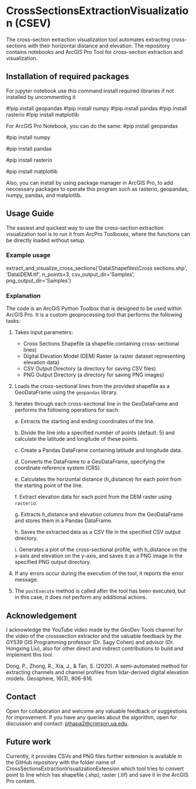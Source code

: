 # CrossSectionsExtractionVisualization (CSEV)
The cross-section extraction visualization tool automates extracting cross-sections with their horizontal distance and elevation. The repository contains notebooks and ArcGIS Pro Tool for cross-section extraction and visualization.

## Installation of required packages
For jupyter notebook use this command:install required libraries if not installed by uncommenting it

#!pip install geopandas
#!pip install numpy
#!pip install pandas
#!pip install rasterio
#!pip install matplotlib

For ArcGIS Pro Notebook, you can do the same:
#pip install geopandas

#pip install numpy

#pip install pandas

#pip install rasterio

#pip install matplotlib

Also, you can install by using package manager in ArcGIS Pro, to add neccessary packages to operate this program such as rasterio, geopandas, numpy, pandas, and matplotlib.

## Usage Guide
The easiest and quickest way to use the cross-section extraction visualization tool is to run it from ArcPro Toolboxes, where the functions can be directly loaded without setup. 

### Example usage
extract_and_visualize_cross_sections('Data\Shapefiles\Cross sections.shp', 'Data\DEM.tif', n_points=3, csv_output_dir='Samples', png_output_dir='Samples')

### Explanation
The code is an ArcGIS Python Toolbox that is designed to be used within ArcGIS Pro. It is a custom geoprocessing tool that performs the following tasks:

1. Takes input parameters:
   - Cross Sections Shapefile (a shapefile containing cross-sectional lines)
   - Digital Elevation Model (DEM) Raster (a raster dataset representing elevation data)
   - CSV Output Directory (a directory for saving CSV files)
   - PNG Output Directory (a directory for saving PNG images)

2. Loads the cross-sectional lines from the provided shapefile as a GeoDataFrame using the `geopandas` library.

3. Iterates through each cross-sectional line in the GeoDataFrame and performs the following operations for each:

   a. Extracts the starting and ending coordinates of the line.

   b. Divide the line into a specified number of points (default: 5) and calculate the latitude and longitude of these points.

   c. Create a Pandas DataFrame containing latitude and longitude data.

   d. Converts the DataFrame to a GeoDataFrame, specifying the coordinate reference system (CRS).

   e. Calculates the horizontal distance (h_distance) for each point from the starting point of the line.

   f. Extract elevation data for each point from the DEM raster using `rasterio`.

   g. Extracts h_distance and elevation columns from the GeoDataFrame and stores them in a Pandas DataFrame.

   h. Saves the extracted data as a CSV file in the specified CSV output directory.

   i. Generates a plot of the cross-sectional profile, with h_distance on the x-axis and elevation on the y-axis, and saves it as a PNG image in the specified PNG output directory.

4. If any errors occur during the execution of the tool, it reports the error message.

5. The `postExecute` method is called after the tool has been executed, but in this case, it does not perform any additional actions.


## Acknowledgement
I acknowledge the YouTube video made by the GeoDev Tools channel for the video of the crosssection extractor and the valuable feedback by the GY539 GIS Programming professor (Dr. Sagy Cohen) and advisor (Dr. Hongxing Liu), also for other direct and indirect contributions to build and implement this tool.

Dong, P., Zhong, R., Xia, J., & Tan, S. (2020). A semi-automated method for extracting channels and channel profiles from lidar-derived digital elevation models. Geosphere, 16(3), 806-816.

## Contact
Open for collaboration and welcome any valuable feedback or suggestions for improvement. If you have any queries about the algorithm, open for discussion and contact:
pthapa2@crimson.ua.edu.

## Future work
Currently, it provides CSVs and PNG files further extension is available in the GitHub repository with the folder name of CrossSectionsExtractionVisualizationExtension which tool tries to convert point to line which has shapefile (.shp), raster (.tif) and save it in the ArcGIS Pro content.


